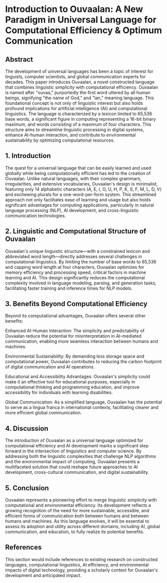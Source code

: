 # Introduction to Ouvaalan: A New Paradigm in Universal Language for Computational Efficiency & Optimum Communication

## Abstract

The development of universal languages has been a topic of interest for linguists, computer scientists, and global communication experts for decades. This paper introduces Ouvaalan, a novel constructed language that combines linguistic simplicity with computational efficiency. Ouvaalan is named after "ouvaa," purportedly the first word uttered by all human beings, signifying "the name of God," and "lan," meaning language. This foundational concept is not only of linguistic interest but also holds profound implications for artificial intelligence (AI) and computational linguistics. The language is characterized by a lexicon limited to 65,536 base words, a significant figure in computing representing a 16-bit binary maximum, and words consisting of a maximum of four characters. This structure aims to streamline linguistic processing in digital systems, enhance AI-human interaction, and contribute to environmental sustainability by optimizing computational resources.

## 1. Introduction

The quest for a universal language that can be easily learned and used globally while being computationally efficient has led to the creation of Ouvaalan. Unlike natural languages, with their complex grammars, irregularities, and extensive vocabularies, Ouvaalan's design is minimalist, featuring only 14 alphabetic characters (A, E, I, O, U, H, P, K, S, F, M, L, D, V) and eschewing plurals for a one-word-per-form system. This streamlined approach not only facilitates ease of learning and usage but also holds significant advantages for computing applications, particularly in natural language processing (NLP), AI development, and cross-linguistic communication technologies.

## 2. Linguistic and Computational Structure of Ouvaalan

Ouvaalan's unique linguistic structure—with a constrained lexicon and abbreviated word length—directly addresses several challenges in computational linguistics. By limiting the number of base words to 65,536 and capping word length at four characters, Ouvaalan optimizes for memory efficiency and processing speed, critical factors in machine learning and AI. This design significantly reduces the computational complexity involved in language modeling, parsing, and generation tasks, facilitating faster training and inference times for NLP models.

## 3. Benefits Beyond Computational Efficiency

Beyond its computational advantages, Ouvaalan offers several other benefits:

Enhanced AI-Human Interaction: The simplicity and predictability of Ouvaalan reduce the potential for misinterpretation in AI-mediated communication, enabling more seamless interaction between humans and machines.

Environmental Sustainability: By demanding less storage space and computational power, Ouvaalan contributes to reducing the carbon footprint of digital communication and AI operations.

Educational and Accessibility Advantages: Ouvaalan's simplicity could make it an effective tool for educational purposes, especially in computational thinking and programming education, and improve accessibility for individuals with learning disabilities.

Global Communication: As a simplified language, Ouvaalan has the potential to serve as a lingua franca in international contexts, facilitating clearer and more efficient global communication.

## 4. Discussion

The introduction of Ouvaalan as a universal language optimized for computational efficiency and AI development marks a significant step forward in the intersection of linguistics and computer science. By addressing both the linguistic complexities that challenge NLP algorithms and the environmental impact of computing, Ouvaalan presents a multifaceted solution that could reshape future approaches to AI development, cross-cultural communication, and digital sustainability.

## 5. Conclusion

Ouvaalan represents a pioneering effort to merge linguistic simplicity with computational and environmental efficiency. Its development reflects a growing recognition of the need for more sustainable, accessible, and efficient forms of communication both between humans and between humans and machines. As this language evolves, it will be essential to assess its adoption and utility across different domains, including AI, global communication, and education, to fully realize its potential benefits.

## References

This section would include references to existing research on constructed languages, computational linguistics, AI efficiency, and environmental impacts of digital technology, providing a scholarly context for Ouvaalan's development and anticipated impact.
